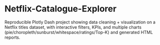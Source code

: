 # Netflix-Catalogue-Explorer
Reproducible Plotly Dash project showing data cleaning + visualization on a Netflix titles dataset, with interactive filters, KPIs, and multiple charts (pie/choropleth/sunburst/whitespace/ratings/Top-K) and generated HTML reports.
